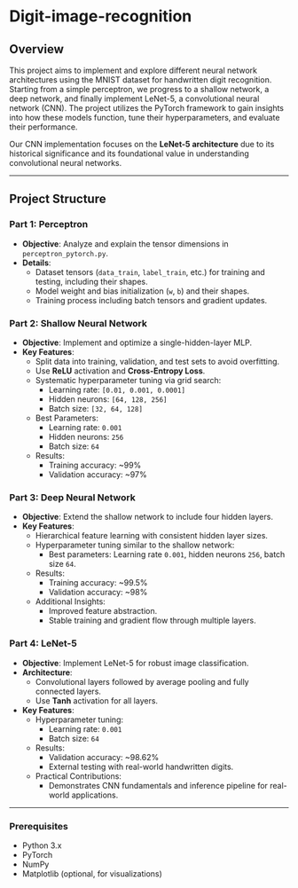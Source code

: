 # Digit-image-recognition

## Overview
This project aims to implement and explore different neural network architectures using the MNIST dataset for handwritten digit recognition. Starting from a simple perceptron, we progress to a shallow network, a deep network, and finally implement LeNet-5, a convolutional neural network (CNN). The project utilizes the PyTorch framework to gain insights into how these models function, tune their hyperparameters, and evaluate their performance.

Our CNN implementation focuses on the **LeNet-5 architecture** due to its historical significance and its foundational value in understanding convolutional neural networks.

---

## Project Structure

### Part 1: Perceptron
- **Objective**: Analyze and explain the tensor dimensions in `perceptron_pytorch.py`.
- **Details**:
  - Dataset tensors (`data_train`, `label_train`, etc.) for training and testing, including their shapes.
  - Model weight and bias initialization (`w`, `b`) and their shapes.
  - Training process including batch tensors and gradient updates.

### Part 2: Shallow Neural Network
- **Objective**: Implement and optimize a single-hidden-layer MLP.
- **Key Features**:
  - Split data into training, validation, and test sets to avoid overfitting.
  - Use **ReLU** activation and **Cross-Entropy Loss**.
  - Systematic hyperparameter tuning via grid search:
    - Learning rate: `[0.01, 0.001, 0.0001]`
    - Hidden neurons: `[64, 128, 256]`
    - Batch size: `[32, 64, 128]`
  - Best Parameters:
    - Learning rate: `0.001`
    - Hidden neurons: `256`
    - Batch size: `64`
  - Results:
    - Training accuracy: ~99%
    - Validation accuracy: ~97%

### Part 3: Deep Neural Network
- **Objective**: Extend the shallow network to include four hidden layers.
- **Key Features**:
  - Hierarchical feature learning with consistent hidden layer sizes.
  - Hyperparameter tuning similar to the shallow network:
    - Best parameters: Learning rate `0.001`, hidden neurons `256`, batch size `64`.
  - Results:
    - Training accuracy: ~99.5%
    - Validation accuracy: ~98%
  - Additional Insights:
    - Improved feature abstraction.
    - Stable training and gradient flow through multiple layers.

### Part 4: LeNet-5
- **Objective**: Implement LeNet-5 for robust image classification.
- **Architecture**:
  - Convolutional layers followed by average pooling and fully connected layers.
  - Use **Tanh** activation for all layers.
- **Key Features**:
  - Hyperparameter tuning:
    - Learning rate: `0.001`
    - Batch size: `64`
  - Results:
    - Validation accuracy: ~98.62%
    - External testing with real-world handwritten digits.
  - Practical Contributions:
    - Demonstrates CNN fundamentals and inference pipeline for real-world applications.

---


### Prerequisites
- Python 3.x
- PyTorch
- NumPy
- Matplotlib (optional, for visualizations)


